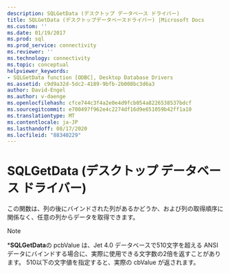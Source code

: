 ```yaml
---
description: SQLGetData (デスクトップ データベース ドライバー)
title: SQLGetData (デスクトップデータベースドライバー) |Microsoft Docs
ms.custom: ''
ms.date: 01/19/2017
ms.prod: sql
ms.prod_service: connectivity
ms.reviewer: ''
ms.technology: connectivity
ms.topic: conceptual
helpviewer_keywords:
- SQLGetData function [ODBC], Desktop Database Drivers
ms.assetid: c9d9a32d-5dc2-4189-9bfb-2b008bc3d6a3
author: David-Engel
ms.author: v-daenge
ms.openlocfilehash: cfce744c3f4a2e0e4d9fcb054a8226538537bdcf
ms.sourcegitcommit: e700497f962e4c2274df16d9e651059b42ff1a10
ms.translationtype: MT
ms.contentlocale: ja-JP
ms.lasthandoff: 08/17/2020
ms.locfileid: "88340229"
---
```

# <a name="sqlgetdata-desktop-database-drivers"></a>SQLGetData (デスクトップ データベース ドライバー)
この関数は、列の後にバインドされた列があるかどうか、および列の取得順序に関係なく、任意の列からデータを取得できます。  
  
> [!NOTE]  
>  \***SQLGetData**の pcbValue は、Jet 4.0 データベースで510文字を超える ANSI データにバインドする場合に、実際に使用できる文字数の2倍を返すことがあります。 510以下の文字値を指定すると、実際の cbValue が返されます。
